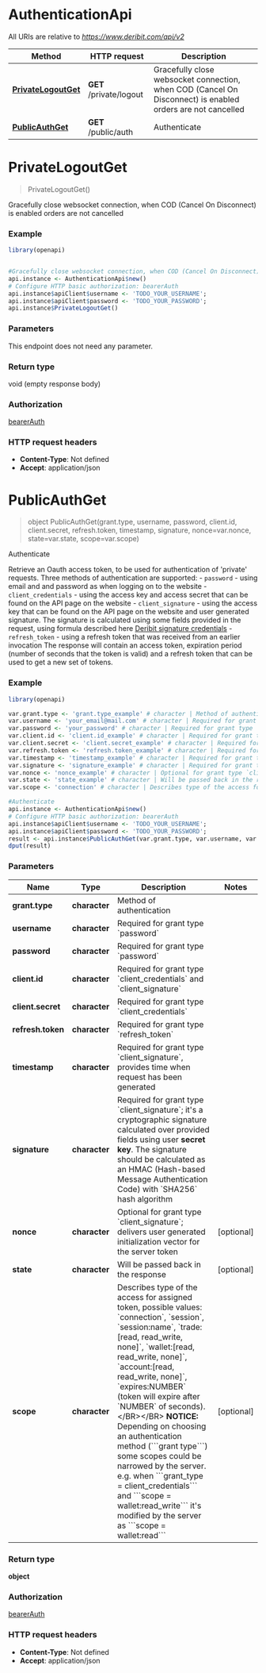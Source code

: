 # AuthenticationApi

All URIs are relative to *https://www.deribit.com/api/v2*

Method | HTTP request | Description
------------- | ------------- | -------------
[**PrivateLogoutGet**](AuthenticationApi.md#PrivateLogoutGet) | **GET** /private/logout | Gracefully close websocket connection, when COD (Cancel On Disconnect) is enabled orders are not cancelled
[**PublicAuthGet**](AuthenticationApi.md#PublicAuthGet) | **GET** /public/auth | Authenticate


# **PrivateLogoutGet**
> PrivateLogoutGet()

Gracefully close websocket connection, when COD (Cancel On Disconnect) is enabled orders are not cancelled

### Example
```R
library(openapi)


#Gracefully close websocket connection, when COD (Cancel On Disconnect) is enabled orders are not cancelled
api.instance <- AuthenticationApi$new()
# Configure HTTP basic authorization: bearerAuth
api.instance$apiClient$username <- 'TODO_YOUR_USERNAME';
api.instance$apiClient$password <- 'TODO_YOUR_PASSWORD';
api.instance$PrivateLogoutGet()
```

### Parameters
This endpoint does not need any parameter.

### Return type

void (empty response body)

### Authorization

[bearerAuth](../README.md#bearerAuth)

### HTTP request headers

 - **Content-Type**: Not defined
 - **Accept**: application/json



# **PublicAuthGet**
> object PublicAuthGet(grant.type, username, password, client.id, client.secret, refresh.token, timestamp, signature, nonce=var.nonce, state=var.state, scope=var.scope)

Authenticate

Retrieve an Oauth access token, to be used for authentication of 'private' requests.  Three methods of authentication are supported:  - <code>password</code> - using email and and password as when logging on to the website - <code>client_credentials</code> - using the access key and access secret that can be found on the API page on the website - <code>client_signature</code> - using the access key that can be found on the API page on the website and user generated signature. The signature is calculated using some fields provided in the request, using formula described here [Deribit signature credentials](#additional-authorization-method-deribit-signature-credentials) - <code>refresh_token</code> - using a refresh token that was received from an earlier invocation  The response will contain an access token, expiration period (number of seconds that the token is valid) and a refresh token that can be used to get a new set of tokens. 

### Example
```R
library(openapi)

var.grant.type <- 'grant.type_example' # character | Method of authentication
var.username <- 'your_email@mail.com' # character | Required for grant type `password`
var.password <- 'your_password' # character | Required for grant type `password`
var.client.id <- 'client.id_example' # character | Required for grant type `client_credentials` and `client_signature`
var.client.secret <- 'client.secret_example' # character | Required for grant type `client_credentials`
var.refresh.token <- 'refresh.token_example' # character | Required for grant type `refresh_token`
var.timestamp <- 'timestamp_example' # character | Required for grant type `client_signature`, provides time when request has been generated
var.signature <- 'signature_example' # character | Required for grant type `client_signature`; it's a cryptographic signature calculated over provided fields using user **secret key**. The signature should be calculated as an HMAC (Hash-based Message Authentication Code) with `SHA256` hash algorithm
var.nonce <- 'nonce_example' # character | Optional for grant type `client_signature`; delivers user generated initialization vector for the server token
var.state <- 'state_example' # character | Will be passed back in the response
var.scope <- 'connection' # character | Describes type of the access for assigned token, possible values: `connection`, `session`, `session:name`, `trade:[read, read_write, none]`, `wallet:[read, read_write, none]`, `account:[read, read_write, none]`, `expires:NUMBER` (token will expire after `NUMBER` of seconds).</BR></BR> **NOTICE:** Depending on choosing an authentication method (```grant type```) some scopes could be narrowed by the server. e.g. when ```grant_type = client_credentials``` and ```scope = wallet:read_write``` it's modified by the server as ```scope = wallet:read```

#Authenticate
api.instance <- AuthenticationApi$new()
# Configure HTTP basic authorization: bearerAuth
api.instance$apiClient$username <- 'TODO_YOUR_USERNAME';
api.instance$apiClient$password <- 'TODO_YOUR_PASSWORD';
result <- api.instance$PublicAuthGet(var.grant.type, var.username, var.password, var.client.id, var.client.secret, var.refresh.token, var.timestamp, var.signature, nonce=var.nonce, state=var.state, scope=var.scope)
dput(result)
```

### Parameters

Name | Type | Description  | Notes
------------- | ------------- | ------------- | -------------
 **grant.type** | **character**| Method of authentication | 
 **username** | **character**| Required for grant type &#x60;password&#x60; | 
 **password** | **character**| Required for grant type &#x60;password&#x60; | 
 **client.id** | **character**| Required for grant type &#x60;client_credentials&#x60; and &#x60;client_signature&#x60; | 
 **client.secret** | **character**| Required for grant type &#x60;client_credentials&#x60; | 
 **refresh.token** | **character**| Required for grant type &#x60;refresh_token&#x60; | 
 **timestamp** | **character**| Required for grant type &#x60;client_signature&#x60;, provides time when request has been generated | 
 **signature** | **character**| Required for grant type &#x60;client_signature&#x60;; it&#39;s a cryptographic signature calculated over provided fields using user **secret key**. The signature should be calculated as an HMAC (Hash-based Message Authentication Code) with &#x60;SHA256&#x60; hash algorithm | 
 **nonce** | **character**| Optional for grant type &#x60;client_signature&#x60;; delivers user generated initialization vector for the server token | [optional] 
 **state** | **character**| Will be passed back in the response | [optional] 
 **scope** | **character**| Describes type of the access for assigned token, possible values: &#x60;connection&#x60;, &#x60;session&#x60;, &#x60;session:name&#x60;, &#x60;trade:[read, read_write, none]&#x60;, &#x60;wallet:[read, read_write, none]&#x60;, &#x60;account:[read, read_write, none]&#x60;, &#x60;expires:NUMBER&#x60; (token will expire after &#x60;NUMBER&#x60; of seconds).&lt;/BR&gt;&lt;/BR&gt; **NOTICE:** Depending on choosing an authentication method (&#x60;&#x60;&#x60;grant type&#x60;&#x60;&#x60;) some scopes could be narrowed by the server. e.g. when &#x60;&#x60;&#x60;grant_type &#x3D; client_credentials&#x60;&#x60;&#x60; and &#x60;&#x60;&#x60;scope &#x3D; wallet:read_write&#x60;&#x60;&#x60; it&#39;s modified by the server as &#x60;&#x60;&#x60;scope &#x3D; wallet:read&#x60;&#x60;&#x60; | [optional] 

### Return type

**object**

### Authorization

[bearerAuth](../README.md#bearerAuth)

### HTTP request headers

 - **Content-Type**: Not defined
 - **Accept**: application/json



